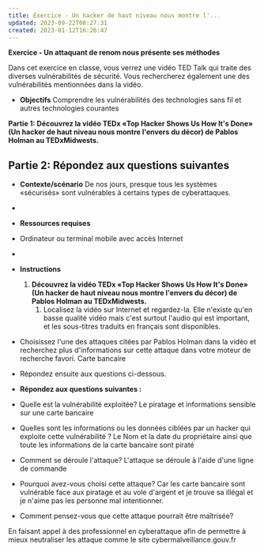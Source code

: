```yaml
---
title: Exercice - Un hacker de haut niveau nous montre l'...
updated: 2023-09-22T08:27:31
created: 2023-01-12T16:26:47
---
```


**Exercice - Un attaquant de renom nous présente ses méthodes**

Dans cet exercice en classe, vous verrez une vidéo TED Talk qui traite des diverses vulnérabilités de sécurité. Vous rechercherez également une des vulnérabilités mentionnées dans la vidéo.

- **Objectifs**
Comprendre les vulnérabilités des technologies sans fil et autres technologies courantes

**Partie 1: Découvrez la vidéo TEDx «Top Hacker Shows Us How It's Done» (Un hacker de haut niveau nous montre l'envers du décor) de Pablos Holman au TEDxMidwests.**

**Partie 2: Répondez aux questions suivantes**
- 
- **Contexte/scénario**
De nos jours, presque tous les systèmes «sécurisés» sont vulnérables à certains types de cyberattaques.
- 
- **Ressources requises**
- Ordinateur ou terminal mobile avec accès Internet
- 
- **Instructions**
  1.  **Découvrez la vidéo TEDx «Top Hacker Shows Us How It's Done» (Un hacker de haut niveau nous montre l'envers du décor) de Pablos Holman au TEDxMidwests.**
      1.  Localisez la vidéo sur Internet et regardez-la. Elle n'existe qu'en basse qualité vidéo mais c'est surtout l'audio qui est important, et les sous-titres traduits en français sont disponibles.

- Choisissez l'une des attaques citées par Pablos Holman dans la vidéo et recherchez plus d'informations sur cette attaque dans votre moteur de recherche favori.
Carte bancaire
- Répondez ensuite aux questions ci-dessous.

- **Répondez aux questions suivantes :**

- Quelle est la vulnérabilité exploitée?
Le piratage et informations sensible sur une carte bancaire

- Quelles sont les informations ou les données ciblées par un hacker qui exploite cette vulnérabilité ?
Le Nom et la date du propriétaire ainsi que toute les informations de la carte bancaire sont piraté

- Comment se déroule l'attaque?
L'attaque se déroule à l'aide d'une ligne de commande

- Pourquoi avez-vous choisi cette attaque?
Car les carte bancaire sont vulnérable face aux piratage et au vole d'argent et je trouve sa illégal et je n'aime pas les personne mal intentionner.

- Comment pensez-vous que cette attaque pourrait être maîtrisée?

En faisant appel à des professionnel en cyberattaque afin de permettre à mieux neutraliser les attaque comme le site cybermalveillance.gouv.fr

